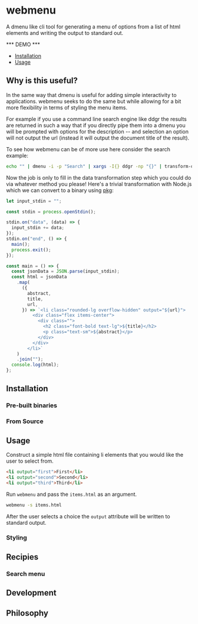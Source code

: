 # webmenu

A dmenu like cli tool for generating a menu of options from a list of html elements and writing the output to standard out. 

*** DEMO ***

<!-- toc -->

- [Installation](#installation)
- [Usage](#usage)

## Why is this useful?

In the same way that dmenu is useful for adding simple interactivity to applications. webmenu seeks to do the same but while allowing for a bit more flexibility in terms of styling the menu items. 

For example if you use a command line search engine like ddgr the results are returned in such a way that if you directly pipe them into a dmenu you will be prompted with options for the description -- and selection an option will not output the url (instead it will output the document title of the result). 

To see how webmenu can be of more use here consider the search example:

```bash
echo "" | dmenu -i -p "Search" | xargs -I{} ddgr -np "{}" | transform-data-to-html | xargs -I{} webmenu -s "{}"
```

Now the job is only to fill in the data transformation step which you could do via whatever method you please! Here's a trivial transformation with Node.js which we can convert to a binary using [pkg]():

```js
let input_stdin = "";

const stdin = process.openStdin();

stdin.on("data", (data) => {
  input_stdin += data;
});
stdin.on("end", () => {
  main();
  process.exit();
});

const main = () => {
  const jsonData = JSON.parse(input_stdin);
  const html = jsonData
    .map(
      ({
        abstract,
        title,
        url,
      }) => `<li class="rounded-lg overflow-hidden" output="${url}">
          <div class="flex items-center">
            <div class="">
              <h2 class="font-bold text-lg">${title}</h2>
              <p class="text-sm">${abstract}</p>
            </div>
          </div>
        </li>`
    )
    .join("");
  console.log(html);
};
```
## Installation

### Pre-built binaries

### From Source

## Usage

Construct a simple html file containing li elements that you would like the user to select from. 

```html
<li output="first">First</li>
<li output="second">Second</li>
<li output="third">Third</li>
```


Run `webmenu` and pass the `items.html` as an argument.

```bash
webmenu -s items.html
```

After the user selects a choice the `output` attribute will be written to standard output. 

### Styling



## Recipies

### Search menu



## Development


## Philosophy


